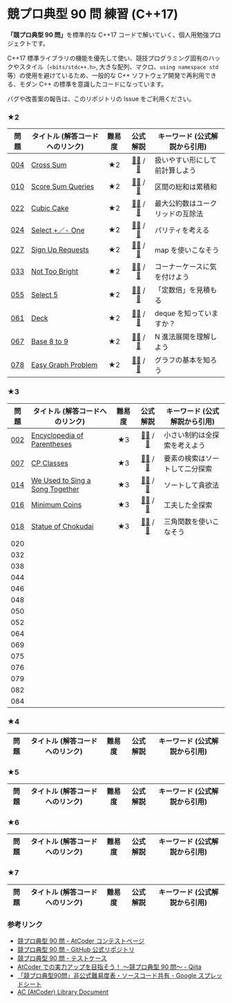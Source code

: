 # 競プロ典型 90 問 練習 (C++17)

<b>「競プロ典型 90 問」</b>を標準的な C++17 コードで解いていく、個人用勉強プロジェクトです。  

C++17 標準ライブラリの機能を優先して使い、競技プログラミング固有のハックやスタイル（`<bits/stdc++.h>`, 大きな配列、マクロ、`using namespace std` 等）の使用を避けているため、一般的な C++ ソフトウェア開発で再利用できる、モダン C++ の標準を意識したコードになっています。  

バグや改善案の報告は、このリポジトリの Issue をご利用ください。

### ★2

|問題|タイトル (解答コードへのリンク)|難易度|公式解説|キーワード (公式解説から引用)|
|:--:|--|:--:|:--:|--|
|[004](https://atcoder.jp/contests/typical90/tasks/typical90_d)|[Cross Sum](./004.md)|★2|[👨‍🏫](https://raw.githubusercontent.com/E869120/kyopro_educational_90/main/editorial/004.jpg) / [📝](https://github.com/E869120/kyopro_educational_90/blob/main/sol/004.cpp)|扱いやすい形にして前計算しよう|
|[010](https://atcoder.jp/contests/typical90/tasks/typical90_j)|[Score Sum Queries](./010.md)|★2|[👨‍🏫](https://raw.githubusercontent.com/E869120/kyopro_educational_90/main/editorial/010.jpg) / [📝](https://github.com/E869120/kyopro_educational_90/blob/main/sol/010.cpp)|区間の総和は累積和|
|[022](https://atcoder.jp/contests/typical90/tasks/typical90_v)|[Cubic Cake](./022.md)|★2|[👨‍🏫](https://raw.githubusercontent.com/E869120/kyopro_educational_90/main/editorial/022.jpg) / [📝](https://github.com/E869120/kyopro_educational_90/blob/main/sol/022.cpp)|最大公約数はユークリッドの互除法|
|[024](https://atcoder.jp/contests/typical90/tasks/typical90_x)|[Select +／- One](./024.md)|★2|[👨‍🏫](https://raw.githubusercontent.com/E869120/kyopro_educational_90/main/editorial/024.jpg) / [📝](https://github.com/E869120/kyopro_educational_90/blob/main/sol/024.cpp)|パリティを考える|
|[027](https://atcoder.jp/contests/typical90/tasks/typical90_aa)|[Sign Up Requests](./027.md)|★2|[👨‍🏫](https://raw.githubusercontent.com/E869120/kyopro_educational_90/main/editorial/027.jpg) / [📝](https://github.com/E869120/kyopro_educational_90/blob/main/sol/027.cpp)|map を使いこなそう|
|[033](https://atcoder.jp/contests/typical90/tasks/typical90_ag)|[Not Too Bright](./033.md)|★2|[👨‍🏫](https://raw.githubusercontent.com/E869120/kyopro_educational_90/main/editorial/033.jpg) / [📝](https://github.com/E869120/kyopro_educational_90/blob/main/sol/033.cpp)|コーナーケースに気を付けよう|
|[055](https://atcoder.jp/contests/typical90/tasks/typical90_bc)|[Select 5](./055.md)|★2|[👨‍🏫](https://raw.githubusercontent.com/E869120/kyopro_educational_90/main/editorial/055.jpg) / [📝](https://github.com/E869120/kyopro_educational_90/blob/main/sol/055.cpp)|「定数倍」を見積もる|
|[061](https://atcoder.jp/contests/typical90/tasks/typical90_bi)|[Deck](./061.md)|★2|[👨‍🏫](https://raw.githubusercontent.com/E869120/kyopro_educational_90/main/editorial/061.jpg) / [📝](https://github.com/E869120/kyopro_educational_90/blob/main/sol/061-02.cpp)|deque を知っていますか？|
|[067](https://atcoder.jp/contests/typical90/tasks/typical90_bo)|[Base 8 to 9](./067.md)|★2|[👨‍🏫](https://raw.githubusercontent.com/E869120/kyopro_educational_90/main/editorial/067.jpg) / [📝](https://github.com/E869120/kyopro_educational_90/blob/main/sol/067.cpp)|N 進法展開を理解しよう|
|[078](https://atcoder.jp/contests/typical90/tasks/typical90_bz)|[Easy Graph Problem](./078.md)|★2|[👨‍🏫](https://raw.githubusercontent.com/E869120/kyopro_educational_90/main/editorial/078.jpg) / [📝](https://github.com/E869120/kyopro_educational_90/blob/main/sol/078.cpp)|グラフの基本を知ろう|

### ★3

|問題|タイトル (解答コードへのリンク)|難易度|公式解説|キーワード (公式解説から引用)|
|:--:|--|:--:|:--:|--|
|[002](https://atcoder.jp/contests/typical90/tasks/typical90_b)|[Encyclopedia of Parentheses](./002.md)|★3|[👨‍🏫](https://raw.githubusercontent.com/E869120/kyopro_educational_90/main/editorial/002.jpg) / [📝](https://github.com/E869120/kyopro_educational_90/blob/main/sol/002.cpp)|小さい制約は全探索を考えよう|
|[007](https://atcoder.jp/contests/typical90/tasks/typical90_g)|[CP Classes](./007.md)|★3|[👨‍🏫](https://raw.githubusercontent.com/E869120/kyopro_educational_90/main/editorial/007.jpg) / [📝](https://github.com/E869120/kyopro_educational_90/blob/main/sol/007.cpp)|要素の検索はソートして二分探索|
|[014](https://atcoder.jp/contests/typical90/tasks/typical90_n)|[We Used to Sing a Song Together](./014.md)|★3|[👨‍🏫](https://raw.githubusercontent.com/E869120/kyopro_educational_90/main/editorial/014.jpg) / [📝](https://github.com/E869120/kyopro_educational_90/blob/main/sol/014.cpp)|ソートして貪欲法|
|[016](https://atcoder.jp/contests/typical90/tasks/typical90_p)|[Minimum Coins](./016.md)|★3|[👨‍🏫](https://raw.githubusercontent.com/E869120/kyopro_educational_90/main/editorial/016.jpg) / [📝](https://github.com/E869120/kyopro_educational_90/blob/main/sol/016.cpp)|工夫した全探索|
|[018](https://atcoder.jp/contests/typical90/tasks/typical90_r)|[Statue of Chokudai](./018.md)|★3|[👨‍🏫](https://raw.githubusercontent.com/E869120/kyopro_educational_90/main/editorial/018.jpg) / [📝](https://github.com/E869120/kyopro_educational_90/blob/main/sol/018.cpp)|三角関数を使いこなそう|
|020| | | | |
|032| | | | |
|038| | | | |
|044| | | | |
|046| | | | |
|048| | | | |
|050| | | | |
|052| | | | |
|064| | | | |
|069| | | | |
|075| | | | |
|076| | | | |
|079| | | | |
|082| | | | |
|084| | | | |

### ★4

|問題|タイトル (解答コードへのリンク)|難易度|公式解説|キーワード (公式解説から引用)|
|:--:|--|:--:|:--:|--|

### ★5

|問題|タイトル (解答コードへのリンク)|難易度|公式解説|キーワード (公式解説から引用)|
|:--:|--|:--:|:--:|--|

### ★6

|問題|タイトル (解答コードへのリンク)|難易度|公式解説|キーワード (公式解説から引用)|
|:--:|--|:--:|:--:|--|

### ★7

|問題|タイトル (解答コードへのリンク)|難易度|公式解説|キーワード (公式解説から引用)|
|:--:|--|:--:|:--:|--|


### 参考リンク
- [競プロ典型 90 問 - AtCoder コンテストページ](https://atcoder.jp/contests/typical90)
- [競プロ典型 90 問 - GitHub 公式リポジトリ](https://github.com/E869120/kyopro_educational_90)
- [競プロ典型 90 問 - テストケース](https://www.dropbox.com/sh/nx3tnilzqz7df8a/AAC-L790bxKBVkmB6pdMUgk4a/typical90?dl=0&subfolder_nav_tracking=1)
- [AtCoder での実力アップを目指そう！ ～競プロ典型 90 問～ - Qiita](https://qiita.com/e869120/items/1b2a5f0f07fd927e44e9)
- [「競プロ典型90問」非公式難易度表・ソースコード共有 - Google スプレッドシート](https://docs.google.com/spreadsheets/d/1GG4Higis4n4GJBViVltjcbuNfyr31PzUY_ZY1zh2GuI/edit#gid=0)
- [AC (AtCoder) Library Document](https://atcoder.github.io/ac-library/document_ja/index.html)
